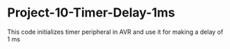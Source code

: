 # Project-10-Timer-Delay-1ms
This code initializes timer peripheral in AVR and use it for making a delay of 1 ms  
